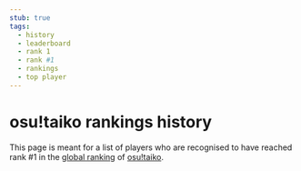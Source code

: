 ```yaml
---
stub: true
tags:
  - history
  - leaderboard
  - rank 1
  - rank #1
  - rankings
  - top player
---
```


# osu!taiko rankings history

This page is meant for a list of players who are recognised to have reached rank #1 in the [global ranking](https://osu.ppy.sh/rankings/taiko/performance) of [osu!taiko](/wiki/Game_mode/osu!taiko).
